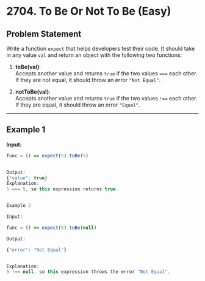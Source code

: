 # 2704. To Be Or Not To Be (Easy)

## Problem Statement
Write a function `expect` that helps developers test their code. It should take in any value `val` and return an object with the following two functions:

1. **toBe(val)**:  
   Accepts another value and returns `true` if the two values `===` each other. If they are not equal, it should throw an error `"Not Equal"`.

2. **notToBe(val)**:  
   Accepts another value and returns `true` if the two values `!==` each other. If they are equal, it should throw an error `"Equal"`.

---

## Example 1
**Input:**  
```javascript
func = () => expect(5).toBe(5)


Output:
{"value": true}
Explanation:
5 === 5, so this expression returns true.


Example 2

Input:

func = () => expect(5).toBe(null)

Output:

{"error": "Not Equal"}


Explanation:
5 !== null, so this expression throws the error "Not Equal".